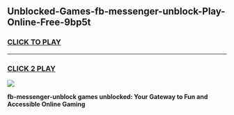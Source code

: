 
## Unblocked-Games-fb-messenger-unblock-Play-Online-Free-9bp5t
<h3>
<a href="https://premium76.site?title=fb-messenger-unblock&ref=26A">CLICK TO PLAY</a></h3>
<hr>

<h3>
<a href="https://premium76.site?title=fb-messenger-unblock&ref=26A">CLICK 2 PLAY</a>
  
</h3>

<a href="https://premium76.site?title=fb-messenger-unblock&ref=26A"><img src="https://clearcache.store/games.png"></a>


**fb-messenger-unblock games unblocked: Your Gateway to Fun and Accessible Online Gaming**

